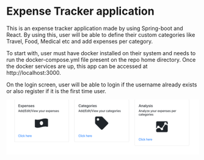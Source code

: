 Expense Tracker application
=======

This is an expense tracker application made by using Spring-boot and React. By using this, user will be able to define their custom categories like Travel, Food, Medical etc and add expenses per category.

To start with, user must have docker installed on their system and needs to run the docker-compose.yml file present on the repo home directory. Once the docker services are up, this app can be accessed at http://localhost:3000.

On the login screen, user will be able to login if the username already exists or also register if it is the first time user.

![Image](Screenshots/HomeScreen.png "HomeScreen")

